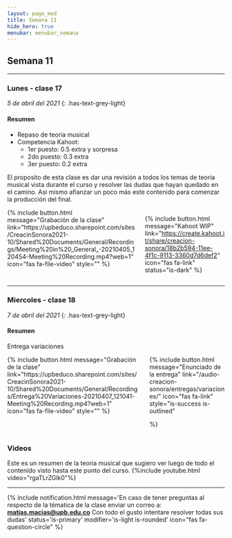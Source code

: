 ```yaml
---
layout: page_mod
title: Semana 11
hide_hero: true
menubar: menubar_semana
---
```


## Semana 11

---

### Lunes - clase 17

<!-- ignore-prettier-start -->

_5 de abril del 2021_
{: .has-text-grey-light}

<!-- ignore-prettier-end -->

#### Resumen

- Repaso de teoria musical
- Competencia Kahoot:
  - 1er puesto: 0.5 extra y sorpresa
  - 2do puesto: 0.3 extra
  - 3er puesto: 0.2 extra

El proposito de esta clase es dar una revisión a todos los temas de teoria musical vista durante el curso y resolver las dudas que hayan quedado en el camino. Asi mismo afianzar un poco más este contenido para comenzar la producción del final.

<div class='columns'>
    <div class='column'>
    {% include button.html
message="Grabación de la clase"
link="https://upbeduco.sharepoint.com/sites/CreacinSonora2021-10/Shared%20Documents/General/Recordings/Meeting%20in%20_General_-20210405_120454-Meeting%20Recording.mp4?web=1"
icon="fas fa-file-video"
style=""
%}
</div>
<div class='column'>

{% include button.html
  message="Kahoot WIP"
  link="https://create.kahoot.it/share/creacion-sonora/18b2b594-11ee-4f1c-9113-3360d7d6def2"
  icon="fas fa-link"
  status="is-dark"
%}

</div>
</div>

---

### Miercoles - clase 18

<!-- ignore-prettier-start -->

_7 de abril del 2021_
{: .has-text-grey-light}

<!-- ignore-prettier-end -->

#### Resumen

Entrega variaciones

<div class='columns'>
    <div class='column'>
    {% include button.html
message="Grabación de la clase"
link="https://upbeduco.sharepoint.com/sites/CreacinSonora2021-10/Shared%20Documents/General/Recordings/Entrega%20Variaciones-20210407_121041-Meeting%20Recording.mp4?web=1"
icon="fas fa-file-video"
style=""
%}
    </div>
    <div class='column'>
    {% include button.html
message="Enunciado de la entrega"
link="/audio-creacion-sonora/entregas/variaciones/"
icon="fas fa-link"
style="is-success is-outlined"

%}

</div>

</div>

### Videos

Este es un resumen de la teoria musical que sugiero ver luego de todo el contenido visto hasta este punto del curso.
{%include youtube.html video="rgaTLrZGlk0"%}

---

{% include notification.html
message='En caso de tener preguntas al respecto de la tématica de la clase enviar un correo a: **matias.macias@upb.edu.co**
Con todo el gusto intentare resolver todas sus dudas'
status='is-primary'
modifier='is-light is-rounded'
icon="fas fa-question-circle"
%}
